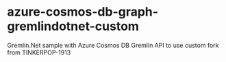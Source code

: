 # azure-cosmos-db-graph-gremlindotnet-custom
Gremlin.Net sample with Azure Cosmos DB Gremlin API to use custom fork from TINKERPOP-1913
